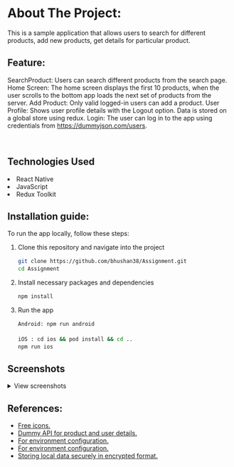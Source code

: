 # About The Project: 
This is a sample application that allows users to search for different products, add new products, get details for particular product.


## Feature:
SearchProduct: Users can search different products from the search page.
Home Screen: The home screen displays the first 10 products,  when the user scrolls to the bottom app loads the next set of products from the server.
Add Product: Only valid logged-in users can add a product.
User Profile: Shows user profile details with the Logout option. Data is stored on a global store using redux.
Login: The user can log in to the app using credentials from https://dummyjson.com/users.

<br />

## Technologies Used
<li>React Native </li>
<li>JavaScript</li>
<li>Redux Toolkit</li>

## Installation guide:

To run the app locally, follow these steps:

1. Clone this repository and navigate into the project
   ```sh
   git clone https://github.com/bhushan38/Assignment.git
   cd Assignment
   ```
2. Install necessary packages and dependencies
   ```sh
   npm install
   ```
3. Run the app
   ```sh
   Android: npm run android
   
   iOS : cd ios && pod install && cd ..
   npm run ios
   ```

## Screenshots
<details>
	<summary>View screenshots</summary>
<p align="left">
  <img src="screenshots/screen_1.png" width="320" style="border-radius:50%" />
  <img src="screenshots/screen_2.png" width="320" style="border-radius:50%" />
  <img src="screenshots/screen_3.png" width="320" style="border-radius:50%" />
  <img src="screenshots/screen_4.png" width="320" style="border-radius:50%" />
  <img src="screenshots/screen_5.png" width="320" style="border-radius:50%" />
</p>
</details>

## References:
 - [Free icons.](https://www.flaticon.com/)
 - [Dummy API for product and user details.](https://dummyjson.com/)
 - [For environment configuration.](https://github.com/goatandsheep/react-native-dotenv)
 - [For environment configuration.](https://github.com/goatandsheep/react-native-dotenv)
 - [Storing local data securely in encrypted format.](https://github.com/emeraldsanto/react-native-encrypted-storage#readme)

